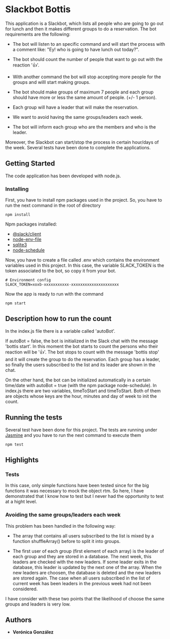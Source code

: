 # Slackbot Bottis

This application is a Slackbot, which lists all people who are going to go out for lunch and then it makes different groups to do a reservation. The bot requirements are the following:

- The bot will listen to an specific command and will start the process with a comment like: "Ey! who is going to have lunch out today?".

- The bot should count the number of people that want to go out with the reaction ':+1:'.

- With another command the bot will stop accepting more people for the groups and willl start making groups.

- The bot should make groups of maximum 7 people and each group should have more or less the same amount of people. (+/- 1 person).

- Each group will have a leader that will make the reservation.

- We want to avoid having the same groups/leaders each week.

- The bot will inform each group who are the members and who is the leader.

Moreover, the Slackbot can start/stop the process in certain hour/days of the week. Several tests have been done to complete the applications.


## Getting Started

The code application has been developed with node.js.

### Installing

First, you have to install npm packages used in the project. So, you have to run the next command in the root of directory

```
npm install
```

Npm packages installed:
- [@slack/client](https://www.npmjs.com/package/@slack/client)
- [node-env-file](https://www.npmjs.com/package/node-env-file)
- [sqlite3](https://www.npmjs.com/package/sqlite3)
- [node-schedule](https://www.npmjs.com/package/node-schedule)

Now, you have to create a file called .env which contains the environment variables used in this project. In this case, the variable SLACK_TOKEN is the token associated to the bot, so copy it from your bot.

```
# Environment config
SLACK_TOKEN=xoxb-xxxxxxxxxxx-xxxxxxxxxxxxxxxxxxxxx
```

Now the app is ready to run with the command

```
npm start
```

## Description how to run the count

In the index.js file there is a variable called 'autoBot'.

If autoBot = false, the bot is initialized in the Slack chat with the message 'bottis start'. In this moment the bot starts to count the persons who their reaction will be ':+1:'. The bot stops to count with the message 'bottis stop' and it will create the group to do the reservation. Each group has a leader, so finally the users subscribed to the list and its leader are shown in the chat.

On the other hand, the bot can be initialized automatically in a certain time/date with autoBot = true (with the npm package node-schedule). In index.js there are two variables, timeToStart and timeToStart. Both of them are objects whose keys are the hour, minutes and day of week to init the count.


## Running the tests

Several test have been done for this project. The tests are running under [Jasmine](https://jasmine.github.io/index.html) and you have to run the next command to execute them

```
npm test
```

## Highlights

### Tests

In this case, only simple functions have been tested since for the big functions it was necessary to mock the object rtm. So here, I have demonstrated that I know how to test but I never had the opportunity to test at a hight level.


### Avoiding the same groups/leaders each week

This problem has been handled in the following way:

- The array that contains all users subscribed to the list is mixed by a function shuffleArray() before to split it into groups.

- The first user of each group (first element of each array) is the leader of each group and they are stored in a database. The next week, this leaders are checked with the new leaders. If some leader exits in the database, this leader is updated by the next one of the array. When the new leaders are choosen, the database is deleted and the new leaders are stored again.
The case when all users subscribed in the list of current week has been leaders in the previous week had not been considered.

I have consider with these two points that the likelihood of choose the same groups and leaders is very low.

## Authors

* **Verónica González**
